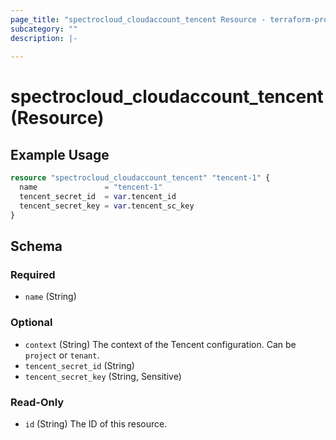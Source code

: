 ```yaml
---
page_title: "spectrocloud_cloudaccount_tencent Resource - terraform-provider-spectrocloud"
subcategory: ""
description: |-
  
---
```


# spectrocloud_cloudaccount_tencent (Resource)

  

## Example Usage

```terraform
resource "spectrocloud_cloudaccount_tencent" "tencent-1" {
  name               = "tencent-1"
  tencent_secret_id  = var.tencent_id
  tencent_secret_key = var.tencent_sc_key
}
```

<!-- schema generated by tfplugindocs -->
## Schema

### Required

- `name` (String)

### Optional

- `context` (String) The context of the Tencent configuration. Can be `project` or `tenant`.
- `tencent_secret_id` (String)
- `tencent_secret_key` (String, Sensitive)

### Read-Only

- `id` (String) The ID of this resource.